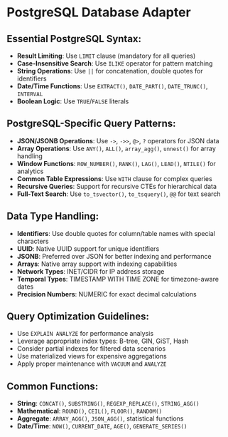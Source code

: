 # PostgreSQL Database Adapter

## Essential PostgreSQL Syntax:
- **Result Limiting**: Use `LIMIT` clause (mandatory for all queries)
- **Case-Insensitive Search**: Use `ILIKE` operator for pattern matching
- **String Operations**: Use `||` for concatenation, double quotes for identifiers
- **Date/Time Functions**: Use `EXTRACT()`, `DATE_PART()`, `DATE_TRUNC()`, `INTERVAL`
- **Boolean Logic**: Use `TRUE`/`FALSE` literals

## PostgreSQL-Specific Query Patterns:
- **JSON/JSONB Operations**: Use `->`, `->>`, `@>`, `?` operators for JSON data
- **Array Operations**: Use `ANY()`, `ALL()`, `array_agg()`, `unnest()` for array handling
- **Window Functions**: `ROW_NUMBER()`, `RANK()`, `LAG()`, `LEAD()`, `NTILE()` for analytics
- **Common Table Expressions**: Use `WITH` clause for complex queries
- **Recursive Queries**: Support for recursive CTEs for hierarchical data
- **Full-Text Search**: Use `to_tsvector()`, `to_tsquery()`, `@@` for text search

## Data Type Handling:
- **Identifiers**: Use double quotes for column/table names with special characters
- **UUID**: Native UUID support for unique identifiers
- **JSONB**: Preferred over JSON for better indexing and performance
- **Arrays**: Native array support with indexing capabilities
- **Network Types**: INET/CIDR for IP address storage
- **Temporal Types**: TIMESTAMP WITH TIME ZONE for timezone-aware dates
- **Precision Numbers**: NUMERIC for exact decimal calculations

## Query Optimization Guidelines:
- Use `EXPLAIN ANALYZE` for performance analysis
- Leverage appropriate index types: B-tree, GIN, GiST, Hash
- Consider partial indexes for filtered data scenarios
- Use materialized views for expensive aggregations
- Apply proper maintenance with `VACUUM` and `ANALYZE`

## Common Functions:
- **String**: `CONCAT()`, `SUBSTRING()`, `REGEXP_REPLACE()`, `STRING_AGG()`
- **Mathematical**: `ROUND()`, `CEIL()`, `FLOOR()`, `RANDOM()`
- **Aggregate**: `ARRAY_AGG()`, `JSON_AGG()`, statistical functions
- **Date/Time**: `NOW()`, `CURRENT_DATE`, `AGE()`, `GENERATE_SERIES()`